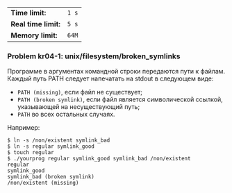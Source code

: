 |                      |       |
|----------------------|-------|
| **Time limit:**      | `1 s` |
| **Real time limit:** | `5 s` |
| **Memory limit:**    | `64M` |


### Problem kr04-1: unix/filesystem/broken_symlinks

Программе в аргументах командной строки передаются пути к файлам. Каждый путь PATH следует
напечатать на stdout в следующем виде:

* `PATH (missing)`, если файл не существует;
* `PATH (broken symlink)`, если файл является символической ссылкой, указывающей на несуществующий путь;
* `PATH` во всех остальных случаях.

Например:

    
    
    $ ln -s /non/existent symlink_bad
    $ ln -s regular symlink_good
    $ touch regular
    $ ./yourprog regular symlink_good symlink_bad /non/existent
    regular
    symlink_good
    symlink_bad (broken symlink)
    /non/existent (missing)

